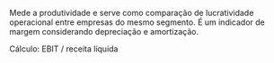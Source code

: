 Mede a produtividade e serve como comparação de lucratividade operacional entre empresas do mesmo segmento. É um indicador de margem considerando depreciação e amortização.

Cálculo: EBIT / receita líquida